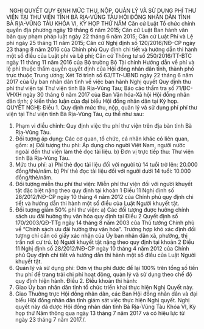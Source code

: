 <jsontable name="bang_0"> </jsontable>
 
NGHỊ QUYẾT
QUY ĐỊNH MỨC THU, NỘP, QUẢN LÝ
VÀ SỬ DỤNG PHÍ THƯ VIỆN TẠI THƯ VIỆN TỈNH BÀ RỊA-VŨNG TÀU
HỘI ĐỒNG NHÂN DÂN TỈNH BÀ RỊA-VŨNG
TÀU
KHÓA VI, KỲ HỌP THỨ NĂM
Căn cứ Luật Tổ chức chính quyền địa phương ngày 19 tháng 6
năm 2015;
Căn cứ Luật Ban hành văn bản quy phạm pháp luật ngày 22
tháng 6 năm 2015;
Căn cứ Luật Phí và Lệ phí ngày 25 tháng 11 năm 2015;
Căn cứ Nghị định số 120/2016/NĐ-CP ngày 23 tháng 8 năm 2016
của Chính phủ Quy định chi tiết và hướng dẫn thi hành một số điều của Luật phí
và Lệ phí;
Căn cứ Thông tư số 250/2016/TT-BTC ngày 11 tháng 11 năm
2016 của Bộ trưởng Bộ Tài chính Hướng dẫn về phí và lệ phí thuộc
thẩm quyền quyết định của Hội đồng nhân dân tỉnh, thành phố trực
thuộc Trung ương;
Xét Tờ trình số 63/TTr-UBND ngày 22 tháng 6 năm 2017 của
Ủy ban nhân dân tỉnh về việc ban hành Nghị quyết Quy định thu phí thư viện
tại Thư viện tỉnh Bà Rịa-Vũng Tàu; Báo cáo thẩm tra số 71/BC-VHXH ngày 30 tháng
6 năm 2017 của Ban Văn hóa-Xã hội Hội đồng nhân dân tỉnh; ý kiến thảo luận của
đại biểu Hội đồng nhân dân tại Kỳ họp.
QUYẾT NGHỊ:
Điều 1. Quy định mức thu, nộp, quản lý và sử dụng phí
phí thư viện tại Thư viện tỉnh Bà Rịa-Vũng Tàu, cụ thể như sau:
1. Phạm vi điều chỉnh: Quy định việc
thu phí thư viện trên địa bàn tỉnh Bà Rịa-Vũng Tàu.
2. Đối tượng áp dụng: Các cơ quan, tổ chức, cá nhân khác
có liên quan, gồm:
a) Đối tượng thu phí: Áp dụng cho
người Việt Nam, người nước ngoài đến thư viện làm thẻ đọc tài liệu.
b) Đơn vị trực tiếp thu: Thư viện tỉnh Bà Rịa-Vũng Tàu.
3. Mức thu phí:
a) Phí
thẻ đọc tài liệu đối với người từ 14 tuổi trở lên: 20.000 đồng/thẻ/năm.
b) Phí thẻ đọc tài liệu đối với người dưới 14 tuổi: 10.000
đồng/thẻ/năm.
4. Đối tượng miễn thu phí thư viện: Miễn phí thư viện đối với
người khuyết tật đặc biệt nặng theo quy định tại khoản 1 Điều 11 Nghị định
số 28/2012/NĐ-CP ngày 10 tháng 4 năm 2012 của Chính phủ quy định chi tiết
và hướng dẫn thi hành một số điều của Luật Người khuyết tật.
5. Đối tượng giảm 50% phí thư viện:
a) Các đối tượng được hưởng chính
sách ưu đãi hưởng thụ văn hóa quy
định tại Điều 2 Quyết định số 170/2003/QĐ-TTg ngày 14 tháng 8 năm
2003 của Thủ tướng Chính phủ về “Chính sách ưu đãi hưởng thụ văn hóa”. Trường
hợp khó xác định đối tượng chỉ cần có giấy xác nhận của Ủy ban nhân dân xã, phường, thị trấn nơi
cư trú.
b) Người khuyết tật nặng theo quy
định tại khoản 2 Điều 11 Nghị định số 28/2012/NĐ-CP ngày 10 tháng 4
năm 2012 của Chính phủ Quy định chi tiết và hướng
dẫn thi hành một số điều của Luật Người khuyết tật.
6. Quản lý và sử dụng phí: Đơn vị
thu phí được để lại 100% trên tổng số tiền thu phí để trang trải chi phí hoạt
động, quản lý và sử dụng theo chế độ quy định hiện hành.
Điều 2. Điều khoản thi hành:
1. Giao Ủy ban nhân dân tỉnh tổ chức triển khai thực hiện
Nghị Quyết này.
2. Giao Thường trực Hội đồng nhân dân, các Ban Hội đồng nhân dân và đại
biểu Hội đồng nhân dân tỉnh giám sát việc thực hiện Nghị quyết.
Nghị quyết này đã được Hội đồng nhân dân tỉnh
Bà Rịa-Vũng Tàu Khóa VI, Kỳ
họp thứ Năm thông qua ngày 13 tháng
7 năm 2017 và có hiệu lực từ ngày 23 tháng 7 năm 2017./.
 
<jsontable name="bang_1"> </jsontable>